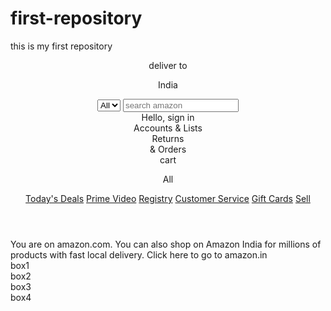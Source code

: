 # first-repository
this is my first repository
<!DOCTYPE html>
<html lang="en">
<head>
    <meta charset="UTF-8">
    <meta name="viewport" content="width=device-width, initial-scale=1.0">
    <title>Amazon</title>
    <link rel="stylesheet" href="https://cdnjs.cloudflare.com/ajax/libs/font-awesome/7.0.0/css/all.min.css">
    <link rel="stylesheet" href="Aproject.css">
</head>
<body>
    <header>
        <div class="navbar">
            <div class="amazonlogo border" >
                <div class="logo"></div>
            </div>
            <div class="box2 border">
                <div class="loc">
                    <p>deliver to</p>
                </div>
                <div class="loc2">
                    <i class="fa-solid fa-location-dot"></i>
                    <p>India</p>
                </div>
            </div>
            <div class="navsearch border">
                <select class="search-select">
                    <option>All</option>
                </select>
                <input placeholder="search amazon"class="search-input">
                <div class="search-icon">
                    <i class="fa-solid fa-magnifying-glass"></i>
                </div>
            </div>
            <div class="nav-signin border">
                <span class="nav-acc">Hello, sign in</span>
                <div class="nav-lists">Accounts & Lists</div>
            </div>
            <div class="nav-products border">
                <span class="nav-returns">Returns</span>
                <div class="nav-orders">& Orders</div>
            </div>
            <div class="nav-cart border">
                <i class="fa-solid fa-cart-shopping"></i>
                cart
            </div>
        </div>
        <div class="navbar2">
            <div class="griplines border">
                <i class="fa-solid fa-bars"></i>
                <p>All</p>
            </div>
            <div class="nav-panel">
                <a href="#">Today's Deals</a>
                <a href="#">Prime Video</a>
                <a href="#">Registry</a>
                <a href="#">Customer Service</a>
                <a href="#">Gift Cards</a>
                <a href="#">Sell</a>
            </div>
        </div>
    </header>
    <div class="image">
        <div class="sentence">
        You are on amazon.com. You can also shop on Amazon India for millions of products with fast local delivery. <a>Click here to go to amazon.in</aa>
        </div>
    </div>
    <div class="box">
        <div class="box1 box">box1</div>
        <div class="box2 box">box2</div>
        <div class="box3 box">box3</div>
        <div class="box4 box">box4</div>
    </div>
</body>
</html>
